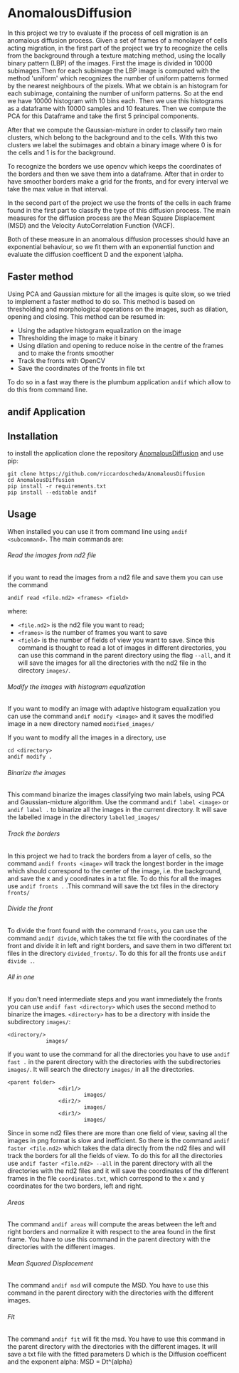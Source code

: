 # AnomalousDiffusion

In this project we try to evaluate if the process of cell migration is an anomalous diffusion process.
Given a set of frames of a monolayer of cells acting migration,
in the first part of the project we try to recognize the cells from the background through a texture matching method, using the locally binary pattern (LBP) of the images.
First the image is divided in 10000 subimages.Then for each subimage  the LBP image is computed with the method 'uniform' which recognizes the number of uniform patterns formed by the nearest neighbours of the pixels.
What we obtain is an histogram for each subimage, containing the number of uniform patterns.
So at the end we have 10000 histogram with 10 bins each.
Then we use this histograms as a dataframe with 10000 samples and 10 features.
Then we compute the PCA for this Dataframe and take the first 5 principal components.

After that we compute the Gaussian-mixture in order to classify two main clusters, which belong to the background and to the cells.
With this two clusters we label the subimages and obtain a binary image where 0 is for the cells and 1 is for the background.

To recognize the borders we use opencv which keeps the coordinates of the borders and then we save them into a dataframe.
After that in order to have smoother borders make a grid for the fronts, and for every interval we take the max value in that interval.


In the second part of the project we use the fronts of the cells in each frame found in the first part to classify the type of this
diffusion process.
The main measures for the diffusion process are the Mean Square Displacement (MSD) and the Velocity AutoCorrelation Function (VACF).

Both of these measure in an anomalous diffusion processes should have an exponential behaviour, so we fit them with an exponential function and evaluate the
 diffusion coefficent D and the exponent \alpha.

## Faster method

Using PCA and Gaussian mixture for all the images is quite slow, so we tried to implement a faster method to do so.
This method is based on thresholding and morphological operations on the images, such as dilation, opening and closing.
This method can be resumed in:
- Using the adaptive histogram equalization on the image
- Thresholding the image to make it binary
- Using dilation and opening to reduce noise in the centre of the frames and to make the fronts smoother
- Track the fronts with OpenCV
- Save the coordinates of the fronts in file txt


To do so in a fast way there is the plumbum application `andif` which allow to do this from command line.
## andif Application
## Installation
to install the application clone the repository [AnomalousDiffusion](https://github.com/riccardoscheda/AnomalousDiffusion) and use pip:
```
git clone https://github.com/riccardoscheda/AnomalousDiffusion
cd AnomalousDiffusion
pip install -r requirements.txt
pip install --editable andif
```


## Usage
When installed you can use it from command line using `andif  <subcommand>`. The main commands are:

###### Read the images from nd2 file
if you want to read the images from a nd2 file and save them you can use the command

```
andif read <file.nd2> <frames> <field>
```

 where:
 - `<file.nd2>` is the nd2 file you want to read;
 - `<frames>` is the number of frames you want to save
- `<field>` is the number of fields of view you want to save.
Since this command is thought to read a lot of images in different directories, you can use this command in the parent directory using the flag `--all`, and it will save the images for all the directories with the nd2 file in the directory `images/`.


###### Modify the images with histogram equalization
If you want to modify an image with adaptive histogram equalization you can use the command `andif modify <image>` and it saves the modified image in a new directory named `modified_images/`

If you want to modify all the images in a directory, use
```
cd <directory>
andif modify .
```


###### Binarize the images
This command binarize the images classifying two main labels, using PCA and Gaussian-mixture algorithm.
Use the command `andif label <image>` or `andif label .` to binarize all the images in the current directory. It will save the labelled image in the directory `labelled_images/`



###### Track the borders
In this project we had to track the borders from a layer of cells, so the command `andif fronts <image>` will track the longest border in the image which should correspond to the center of the image, i.e. the background, and save the x and y coordinates in a txt file.
To do this for all the images use `andif fronts .` .This command will save the txt files in the directory `fronts/`


###### Divide the front
To divide the front found with the command `fronts`, you can use the command `andif divide`, which takes the txt file with the coordinates of the front and divide it in left and right borders, and save them in two different txt files in the directory `divided_fronts/`.
To do this for all the fronts use `andif divide .`.

###### All in one
If you don't need intermediate steps and you want immediately the fronts you can use `andif fast <directory>` which uses the second method to binarize the images.
`<directory>` has to be a directory with inside the subdirectory `images/`:
```
<directory/>
            images/
```
if you want to use the command for all the directories you have to use `andif fast .` in the parent directory with the directories with the subdirectories `images/`. It will search the directory `images/` in all the directories.
```
<parent folder>
                <dir1/>
                        images/
                <dir2/>     
                        images/
                <dir3/>     
                        images/
```

Since in some nd2 files there are more than one field of view, saving all the images in png format is slow and inefficient. So there is the command `andif faster <file.nd2>` which takes the data directly from the nd2 files and will track the borders for all the fields of view.
To do this for all the directories use `andif faster <file.nd2> --all` in the parent directory with all the directories with the nd2 files and it will save the coordinates of the different frames in the file `coordinates.txt`, which correspond to the x and y coordinates for the two borders, left and right.

###### Areas
The command `andif areas` will compute the areas between the left and right borders and normalize it with respect to the area found in the first frame. You have to use this command in the parent directory with the directories with the different images.

###### Mean Squared Displacement
The command `andif msd` will compute the MSD. You have to use this command in the parent directory with the directories with the different images.

###### Fit
The command `andif fit` will fit the msd. You have to use this command in the parent directory with the directories with the different images. It will save a txt file with the fitted parameters D which is the Diffusion coefficent and the exponent alpha:
MSD = Dt^{alpha}
